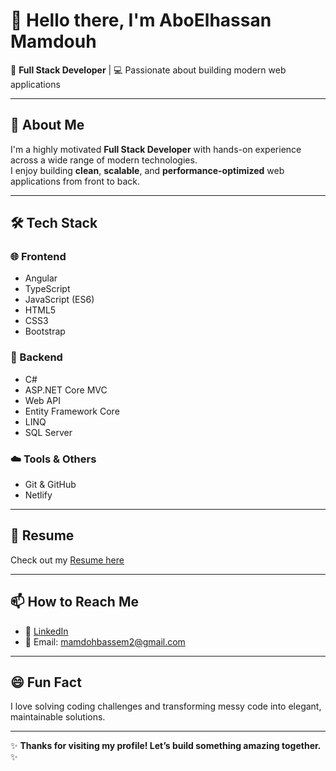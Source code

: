 # 👋 Hello there, I'm AboElhassan Mamdouh

🚀 **Full Stack Developer** | 💻 Passionate about building modern web applications

---

## 🧠 About Me  
I'm a highly motivated **Full Stack Developer** with hands-on experience across a wide range of modern technologies.  
I enjoy building **clean**, **scalable**, and **performance-optimized** web applications from front to back.

---

## 🛠️ Tech Stack

### 🌐 Frontend  
- Angular  
- TypeScript  
- JavaScript (ES6)  
- HTML5  
- CSS3  
- Bootstrap  

### 🔧 Backend  
- C#  
- ASP.NET Core MVC  
- Web API  
- Entity Framework Core  
- LINQ  
- SQL Server  

### ☁️ Tools & Others  
- Git & GitHub  
- Netlify  

---

## 📄 Resume 
Check out my [Resume here](https://drive.google.com/file/d/10C0H3GXoKdInip4dWBefHUhzwvHGxhTk/view?usp=sharing) 

---

## 📫 How to Reach Me

- 💼 [LinkedIn](https://www.linkedin.com/in/abo-elhassanmamdoh/)  
- 📧 Email: mamdohbassem2@gmail.com  


---

## 😄 Fun Fact  
I love solving coding challenges and transforming messy code into elegant, maintainable solutions.

---

✨ **Thanks for visiting my profile! Let’s build something amazing together.** ✨
